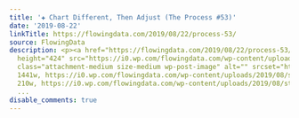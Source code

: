 ```yaml
---
title: '✚ Chart Different, Then Adjust (The Process #53)'
date: '2019-08-22'
linkTitle: https://flowingdata.com/2019/08/22/process-53/
source: FlowingData
description: <p><a href="https://flowingdata.com/2019/08/22/process-53/"><img width="750"
  height="424" src="https://i0.wp.com/flowingdata.com/wp-content/uploads/2019/08/streamgraph-featured.png?fit=750%2C424&amp;ssl=1"
  class="attachment-medium size-medium wp-post-image" alt="" srcset="https://i0.wp.com/flowingdata.com/wp-content/uploads/2019/08/streamgraph-featured.png?w=1441&amp;ssl=1
  1441w, https://i0.wp.com/flowingdata.com/wp-content/uploads/2019/08/streamgraph-featured.png?resize=210%2C119&amp;ssl=1
  210w, https://i0.wp.com/flowingdata.com/wp-content/uploads/2019/08/streamgraph-featured.png?resize=750%2
  ...
disable_comments: true
---
```

<p><a href="https://flowingdata.com/2019/08/22/process-53/"><img width="750" height="424" src="https://i0.wp.com/flowingdata.com/wp-content/uploads/2019/08/streamgraph-featured.png?fit=750%2C424&amp;ssl=1" class="attachment-medium size-medium wp-post-image" alt="" srcset="https://i0.wp.com/flowingdata.com/wp-content/uploads/2019/08/streamgraph-featured.png?w=1441&amp;ssl=1 1441w, https://i0.wp.com/flowingdata.com/wp-content/uploads/2019/08/streamgraph-featured.png?resize=210%2C119&amp;ssl=1 210w, https://i0.wp.com/flowingdata.com/wp-content/uploads/2019/08/streamgraph-featured.png?resize=750%2 ...